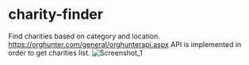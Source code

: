 # charity-finder
Find charities based on category and location. https://orghunter.com/general/orghunterapi.aspx API is implemented in order to get charities list.
![Screenshot_1](https://user-images.githubusercontent.com/69111239/166155732-1c25bb72-3efa-4e1b-be96-b5051ee41153.png)
